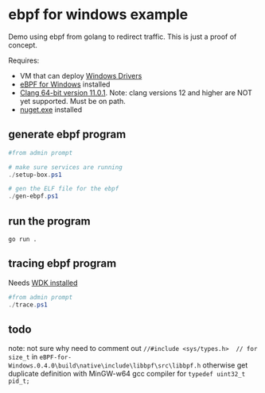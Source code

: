 # ebpf for windows example

Demo using ebpf from golang to redirect traffic.  This is just a proof of concept.

Requires:

- VM that can deploy [Windows Drivers](https://github.com/microsoft/ebpf-for-windows/blob/main/docs/vm-setup.md)
- [eBPF for Windows](https://github.com/microsoft/ebpf-for-windows/blob/main/docs/InstallEbpf.md#method-1-install-a-release) installed  
- [Clang 64-bit version 11.0.1](https://github.com/llvm/llvm-project/releases/download/llvmorg-11.0.1/LLVM-11.0.1-win64.exe). Note: clang versions 12 and higher are NOT yet supported.  Must be on path.
- [nuget.exe](https://www.nuget.org/downloads) installed 

## generate ebpf program

```powershell
#from admin prompt

# make sure services are running
./setup-box.ps1

# gen the ELF file for the ebpf
./gen-ebpf.ps1
```

## run the program

```
go run .
```

## tracing ebpf program

Needs [WDK installed](https://learn.microsoft.com/en-us/windows-hardware/drivers/download-the-wdk)

```powershell
#from admin prompt
./trace.ps1
```

## todo 

note: not sure why need to comment out `//#include <sys/types.h>  // for size_t` in `eBPF-for-Windows.0.4.0\build\native\include\libbpf\src\libbpf.h` otherwise get duplicate definition with MinGW-w64 gcc compiler for `typedef uint32_t pid_t;`